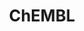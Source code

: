 ---
bigquery: https://console.cloud.google.com/bigquery?p=patents-public-data&d=ebi_chembl&page=dataset
citation: '"The ChEMBL database in 2017." Anna Gaulton, Anne Hersey, Michał Nowotka,
  A Patrícia Bento, Jon Chambers, David Mendez, Prudence Mutowo, Francis Atkinson,
  Louisa J Bellis, Elena Cibrián-Uhalte, Mark Davies, Nathan Dedman, Anneli Karlsson,
  María Paula Magariños, John P Overington, George Papadatos, Ines Smit, Andrew R
  Leach Nucleic acids Research (2017) 45 (Database Issue), D945-D954'
contributors: European Bioinformatics Institute
cost: None
description: ChEMBL Data is a manually curated database of small molecules used in
  drug discovery, including information about existing patented drugs.
documentation: 'schema: https://www.ebi.ac.uk/chembl/db_schema


  '
last_edit: 04/13/2022, 07:59:55
location: https://console.cloud.google.com/marketplace/product/google_patents_public_datasets/chembl
maintained_by: EMBL-EBI, an outstation of European Molecular Biology Laboratory
related_publications: '

  ChEMBL: towards direct deposition of bioassay data.


  Mendez D, Gaulton A, Bento AP, Chambers J, De Veij M, Félix E, Magariños MP, Mosquera
  JF, Mutowo P, Nowotka M, Gordillo-Marañón M, Hunter F, Junco L, Mugumbate G, Rodriguez-Lopez
  M, Atkinson F, Bosc N, Radoux CJ, Segura-Cabrera A, Hersey A, Leach AR.


  — Nucleic Acids Res. 2019; 47(D1):D930-D940. doi: 10.1093/nar/gky1075

  '
schema_fields:
- caloha_id
- heavy_atoms
- mol_atc_id
- tid
- first_page
- compound_name
- metabolite_record_id
- first_approval
- predbind_id
- component_id
- warning_description
- usan_stem
- activity_count
- standard_units
- dosed_ingredient
- withdrawn_flag
- uo_units
- smid
- cx_logp
- hba
- active_ingredient
- product_id
- text_value
- acd_most_bpka
- title
- downgraded
- assay_id
- assay_param_id
- warning_class
- max_phase_for_ind
- applicant_full_name
- updated_on
- ref_url
- src_description
- standard_flag
- indref_id
- entity_id
- std_act_id
- lle
- polymer_flag
- l8
- company
- ass_cls_map_id
- sitecomp_id
- bao_endpoint
- target_type
- full_molformula
- published_type
- hbd_lipinski
- rtb
- hrac_code
- l1
- abstract
- num_ro5_violations
- entity_type
- assay_strain
- cell_id
- patent_expire_date
- mec_id
- atc_code
- mol_frac_id
- molecular_species
- published_units
- binding_site_comment
- db_source
- variant_id
- structure_type
- relation
- journal
- published_relation
- domain_description
- sequence
- drug_product_flag
- assay_source
- accession
- warning_type
- value
- bto_id
- cl_lincs_id
- tax_id
- withdrawn_reason
- max_phase
- acd_logp
- acd_most_apka
- protein_class_desc
- assay_organism
- compd_id
- molfile
- synonyms
- level1
- irac_class_id
- parent_type
- component_synonym
- year
- molecular_mechanism
- src_assay_id
- pathway_id
- go_id
- warning_year
- co_stem_id
- active_molregno
- orig_description
- bao_format
- sequence_md5sum
- chebi_par_id
- alert_name
- ref_id
- compsyn_id
- level3_description
- full_mwt
- aromatic_rings
- tbl
- bao_id
- result_flag
- assay_class_id
- issue
- first_in_class
- confidence
- src_short_name
- actsm_id
- publication_number
- pref_name
- target_mapping
- idx
- who_extra
- parent_molregno
- efo_term
- comments
- previous_company
- molecule_type
- level3
- site_id
- site_name
- aspect
- job_id
- standard_inchi_key
- patent_use_code
- parameter_type
- cx_logd
- cpd_str_alert_id
- mol_hrac_id
- prediction_method
- bei
- mc_target_name
- isoform
- set_name
- assay_tissue
- selectivity_comment
- aidx
- published_value
- related_tid
- parent_go_id
- curation_comment
- parenteral
- species_group_flag
- clo_id
- withdrawn_class
- l3
- normal_range_max
- l5
- drugind_id
- l4
- stem
- targrel_id
- substrate_record_id
- mc_tax_id
- parent_id
- level2
- l2
- helm_notation
- mc_target_type
- oc_id
- chembl_id
- authors
- innovator_company
- homologue
- alert_id
- alert_set_id
- standard_text_value
- mc_organism
- black_box_warning
- doc_id
- stat
- relationship
- prodrug
- cell_ontology_id
- cx_most_apka
- level4
- cell_source_tissue
- route
- updated_by
- assay_test_type
- prod_pat_id
- trade_name
- protclasssyn_id
- chirality
- sei
- alogp
- withdrawn_year
- assay_desc
- level2_description
- usan_substem
- enzyme_name
- relationship_desc
- withdrawn_country
- comp_class_id
- efo_id
- activity_comment
- record_id
- drug_substance_flag
- path
- assay_tax_id
- doi
- mesh_heading
- volume
- toid
- assay_type
- status
- standard_upper_value
- component_type
- mechanism_comment
- qudt_units
- class_level
- standard_type
- ddd_comment
- standard_value
- cx_most_bpka
- le
- stem_class
- end_position
- delist_flag
- qed_weighted
- short_name
- met_comment
- db_version
- standard_inchi
- ddd_units
- source
- molsyn_id
- drug_record_id
- level4_description
- confidence_score
- upper_value
- ro3_pass
- mechanism_of_action
- therapeutic_flag
- normal_range_min
- pchembl_value
- targcomp_id
- acd_logd
- cell_description
- enzyme_tid
- res_stem_id
- country
- usan_year
- ddd_admr
- domain_id
- src_id
- warnref_id
- approval_date
- ddd_id
- protein_class_id
- comp_go_id
- dosage_form
- hba_lipinski
- indication_class
- tid_fixed
- ridx
- hbd
- met_id
- organism
- priority
- definition
- last_active
- curated_by
- as_id
- type
- parameter_value
- molregno
- annotation
- action_type
- level5
- canonical_smiles
- met_conversion
- protein_class_synonym
- relationship_type
- cell_source_organism
- domain_name
- creation_date
- standard_relation
- mw_monoisotopic
- src_compound_id
- data_validity_comment
- direct_interaction
- pathway_key
- patent_no
- target_desc
- name
- units
- availability_type
- oral
- assay_subcellular_fraction
- site_residues
- psa
- assay_category
- domain_type
- uberon_id
- start_position
- submission_date
- inorganic_flag
- major_class
- num_lipinski_ro5_violations
- log_id
- cell_name
- ingredient
- frac_class_id
- research_stem
- warning_country
- mecref_id
- doc_type
- usan_stem_definition
- level1_description
- metref_id
- mw_freebase
- label
- version
- tissue_id
- patent_id
- class_type
- strength
- nda_type
- assay_cell_type
- source_domain_id
- mutation
- usan_stem_id
- rgid
- num_alerts
- frac_code
- natural_product
- ref_type
- irac_code
- biocomp_id
- cell_source_tax_id
- pubmed_id
- l7
- mesh_id
- who_name
- hrac_class_id
- mol_irac_id
- potential_duplicate
- ap_id
- mc_target_accession
- ddd_value
- l6
- smarts
- subgroup
- ad_type
- last_page
- formulation_id
- cidx
- cellosaurus_id
- syn_type
- compound_key
- disease_efficacy
- description
- warning_id
- activity_id
- topical
shortname: chembl
tags:
- biotechnology
- health
- chemical
- bioinformatics
- medical
terms_of_use: CC BY-SA 3.0
title: ChEMBL
uuid: e232a192-965c-4ec9-904c-155b6dfe56c5
---